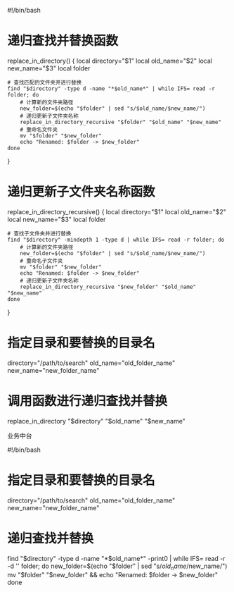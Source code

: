#!/bin/bash

# 递归查找并替换函数
replace_in_directory() {
    local directory="$1"
    local old_name="$2"
    local new_name="$3"
    local folder
    
    # 查找匹配的文件夹并进行替换
    find "$directory" -type d -name "*$old_name*" | while IFS= read -r folder; do
        # 计算新的文件夹路径
        new_folder=$(echo "$folder" | sed "s/$old_name/$new_name/")
        # 递归更新子文件夹名称
        replace_in_directory_recursive "$folder" "$old_name" "$new_name"
        # 重命名文件夹
        mv "$folder" "$new_folder"
        echo "Renamed: $folder -> $new_folder"
    done
}

# 递归更新子文件夹名称函数
replace_in_directory_recursive() {
    local directory="$1"
    local old_name="$2"
    local new_name="$3"
    local folder

    # 查找子文件夹并进行替换
    find "$directory" -mindepth 1 -type d | while IFS= read -r folder; do
        # 计算新的文件夹路径
        new_folder=$(echo "$folder" | sed "s/$old_name/$new_name/")
        # 重命名子文件夹
        mv "$folder" "$new_folder"
        echo "Renamed: $folder -> $new_folder"
        # 递归更新子文件夹名称
        replace_in_directory_recursive "$new_folder" "$old_name" "$new_name"
    done
}

# 指定目录和要替换的目录名
directory="/path/to/search"
old_name="old_folder_name"
new_name="new_folder_name"

# 调用函数进行递归查找并替换
replace_in_directory "$directory" "$old_name" "$new_name"




业务中台


#!/bin/bash

# 指定目录和要替换的目录名
directory="/path/to/search"
old_name="old_folder_name"
new_name="new_folder_name"

# 递归查找并替换
find "$directory" -type d -name "*$old_name*" -print0 | while IFS= read -r -d '' folder; do
    new_folder=$(echo "$folder" | sed "s/$old_name/$new_name/")
    mv "$folder" "$new_folder" && echo "Renamed: $folder -> $new_folder"
done
